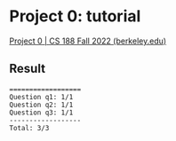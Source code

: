 # Project 0: tutorial

[Project 0 | CS 188 Fall 2022 (berkeley.edu)](https://inst.eecs.berkeley.edu/~cs188/fa22/projects/proj0/)

## Result

```
==================
Question q1: 1/1
Question q2: 1/1
Question q3: 1/1
------------------
Total: 3/3
```
